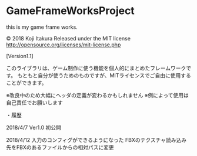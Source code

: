﻿# GameFrameWorksProject
this is my game frame works.

© 2018 Koji Itakura
Released under the MIT license
http://opensource.org/licenses/mit-license.php

[Version1.1]

このライブラリは、ゲーム制作に使う機能を個人的にまとめたフレームワークです。
もともと自分が使うためのものですが、MITライセンスでご自由に使用することができます。

※改良中のため大幅にヘッダの定義が変わるかもしれません
※例によって使用は自己責任でお願いします




・履歴

2018/4/7
Ver1.0 初公開

2018/4/12
入力のコンフィグができるようになった
FBXのテクスチャ読み込み先をFBXのあるファイルからの相対パスに変更
